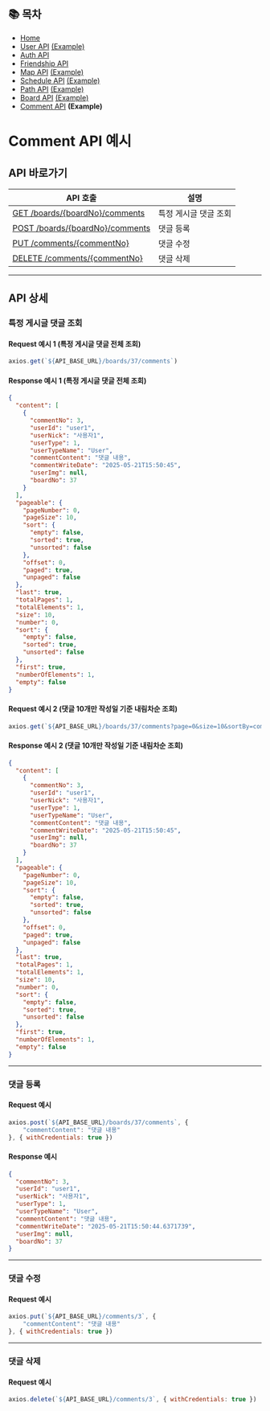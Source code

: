 ## 📚 목차
- [Home](../README.md)
- [User API](UserAPI.md) [(Example)](UserAPIDetail.md)
- [Auth API](AuthAPI.md)
- [Friendship API](FriendshipAPI.md)
- [Map API](MapAPI.md) [(Example)](MapAPIDetail.md)
- [Schedule API](ScheduleAPI.md) [(Example)](ScheduleAPIDetail.md)
- [Path API](PathAPI.md) [(Example)](PathAPIDetail.md)
- [Board API](BoardAPI.md) [(Example)](BoardAPIDetail.md)
- [Comment API](CommentAPI.md) **(Example)**

# Comment API 예시
## API 바로가기
| API 호출                                          | 설명           |
|-------------------------------------------------|--------------|
| [GET /boards/{boardNo}/comments](#특정-게시글-댓글-조회) | 특정 게시글 댓글 조회 |
| [POST /boards/{boardNo}/comments](#댓글-등록)       | 댓글 등록        |
| [PUT /comments/{commentNo}](#댓글-수정)             | 댓글 수정        |
| [DELETE /comments/{commentNo}](#댓글-삭제)          | 댓글 삭제        |

---

## API 상세

### 특정 게시글 댓글 조회

#### Request 예시 1 (특정 게시글 댓글 전체 조회)
```javascript
axios.get(`${API_BASE_URL}/boards/37/comments`)
```

#### Response 예시 1 (특정 게시글 댓글 전체 조회)
```json
{
  "content": [
    {
      "commentNo": 3,
      "userId": "user1",
      "userNick": "사용자1",
      "userType": 1,
      "userTypeName": "User",
      "commentContent": "댓글 내용",
      "commentWriteDate": "2025-05-21T15:50:45",
      "userImg": null,
      "boardNo": 37
    }
  ],
  "pageable": {
    "pageNumber": 0,
    "pageSize": 10,
    "sort": {
      "empty": false,
      "sorted": true,
      "unsorted": false
    },
    "offset": 0,
    "paged": true,
    "unpaged": false
  },
  "last": true,
  "totalPages": 1,
  "totalElements": 1,
  "size": 10,
  "number": 0,
  "sort": {
    "empty": false,
    "sorted": true,
    "unsorted": false
  },
  "first": true,
  "numberOfElements": 1,
  "empty": false
}
```

#### Request 예시 2 (댓글 10개만 작성일 기준 내림차순 조회)
```javascript
axios.get(`${API_BASE_URL}/boards/37/comments?page=0&size=10&sortBy=commentWriteDate&direction=desc`)
```

#### Response 예시 2 (댓글 10개만 작성일 기준 내림차순 조회)
```json
{
  "content": [
    {
      "commentNo": 3,
      "userId": "user1",
      "userNick": "사용자1",
      "userType": 1,
      "userTypeName": "User",
      "commentContent": "댓글 내용",
      "commentWriteDate": "2025-05-21T15:50:45",
      "userImg": null,
      "boardNo": 37
    }
  ],
  "pageable": {
    "pageNumber": 0,
    "pageSize": 10,
    "sort": {
      "empty": false,
      "sorted": true,
      "unsorted": false
    },
    "offset": 0,
    "paged": true,
    "unpaged": false
  },
  "last": true,
  "totalPages": 1,
  "totalElements": 1,
  "size": 10,
  "number": 0,
  "sort": {
    "empty": false,
    "sorted": true,
    "unsorted": false
  },
  "first": true,
  "numberOfElements": 1,
  "empty": false
}
```

---

### 댓글 등록

#### Request 예시
```javascript
axios.post(`${API_BASE_URL}/boards/37/comments`, {
    "commentContent": "댓글 내용"
}, { withCredentials: true })
```

#### Response 예시
```json
{
  "commentNo": 3,
  "userId": "user1",
  "userNick": "사용자1",
  "userType": 1,
  "userTypeName": "User",
  "commentContent": "댓글 내용",
  "commentWriteDate": "2025-05-21T15:50:44.6371739",
  "userImg": null,
  "boardNo": 37
}
```

---

### 댓글 수정

#### Request 예시
```javascript
axios.put(`${API_BASE_URL}/comments/3`, {
    "commentContent": "댓글 내용"
}, { withCredentials: true })
```

---

### 댓글 삭제

#### Request 예시
```javascript
axios.delete(`${API_BASE_URL}/comments/3`, { withCredentials: true })
```
